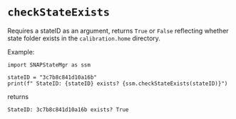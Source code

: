 # `checkStateExists`

Requires a stateID as an argument, returns `True` or `False` reflecting whether state folder exists in the `calibration.home` directory. 

Example:
```
import SNAPStateMgr as ssm

stateID = "3c7b8c841d10a16b"
print(f" StateID: {stateID} exists? {ssm.checkStateExists(stateID)}")
```
returns
```
StateID: 3c7b8c841d10a16b exists? True
```